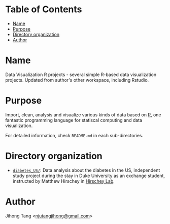 [TOC levels=1-3]: #

# Table of Contents
- [Name](#name)
- [Purpose](#purpose)
- [Directory organization](#directory-organization)
- [Author](#author)

# Name

Data Visualization R projects - several simple R-based data visualization projects. Updated from author's other workspace, including Rstudio.

# Purpose
Import, clean, analysis and visualize various kinds of data based on [R](https://www.r-project.org/), one fantastic programming language for statiscal computing and data visualization.

For detailed information, check `README.md` in each sub-directories.

# Directory organization
* [`diabetes_US/`](diabetes_US/): Data analysis about the diabetes in the US, independent study project during the stay in Duke University as an exchange student, instructed by Matthew Hirschey in [Hirschey Lab](https://github.com/hirscheylab).


# Author 
Jihong Tang &lt;njutangjihong@gmail.com&gt;
